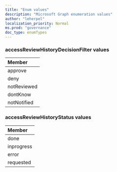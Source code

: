 ```yaml
---
title: "Enum values"
description: "Microsoft Graph enumeration values"
author: "leherpel"
localization_priority: Normal
ms.prod: "governance"
doc_type: enumTypes
---
```


### accessReviewHistoryDecisionFilter values 



|Member|
|:---|
|approve|
|deny|
|notReviewed|
|dontKnow|
|notNotified|

### accessReviewHistoryStatus values 



|Member|
|:---|
|done|
|inprogress|
|error|
|requested|

